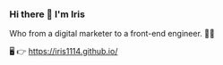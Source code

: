 ### Hi there 👋 I'm Iris 

Who from a digital marketer to a front-end engineer. 🙋‍♀️

🖥 👉 https://iris1114.github.io/

